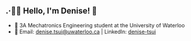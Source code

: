 ## ․·✿ﾟ Hello, I'm Denise! 👋
* 🌱 3A Mechatronics Engineering student at the University of Waterloo
* 📧 Email: denise.tsui@uwaterloo.ca | LinkedIn: [denise-tsui](https://www.linkedin.com/in/denise-tsui/)


<!---    
* ✨ Interested in NLP, Product Design, and continual learning!
* 💡 Control Systems Software Design Intern at ATS Automation Tooling Systems - Energy & Industry Division
* ✨ Let's talk: Keyboards, Cooking,

  I've recently completed a work term placement as a Control Systems Software Designer Intern at ATS Automation Tooling Systems - Energy & Industry Division.
|Position       | Company       |  |
|:------------- |:-------------- |:------|
| Control Systems Software Designer | ATS Automation Tooling Systems Inc. | Now |
| Dynamics365 Analyst   | Digitalembrace Inc. | S2021 |
| Quality Assurance Systems Tester | MedAvail Technologies Inc. | F2020 |
| Plant Maintenance Master Data Analyst | HubHead Corp. | W2020 |

- 👀 I’m interested in ...
- 🌱 I’m currently learning ...
- 💞️ I’m looking to collaborate on ...
--->


<!---
denise-tsui/denise-tsui is a ✨ special ✨ repository because its `README.md` (this file) appears on your GitHub profile.
You can click the Preview link to take a look at your changes.
--->
